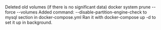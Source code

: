 
Deleted old volumes (if there is no significant data) docker system prune --force --volumes
Added command: --disable-partition-engine-check to mysql section in docker-compose.yml
Ran it with docker-compose up -d to set it up in background.
